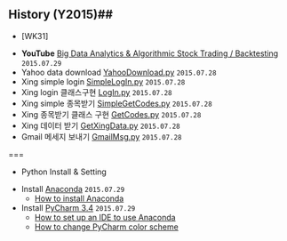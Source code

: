 ## History (Y2015)##

+ [WK31]
 - **YouTube** [Big Data Analytics & Algorithmic Stock Trading / Backtesting](https://goo.gl/Ei4NY0) `2015.07.29`
 - Yahoo data download [YahooDownload.py](https://github.com/3WiseMen/python/blob/master/1.YahooDownload/YahooDownload.py)  `2015.07.28`
 - Xing simple login [SimpleLogIn.py](https://github.com/3WiseMen/python/blob/master/2.SimpleLogIn/SimpleLogIn.py) `2015.07.28`
 - Xing login 클래스구현 [LogIn.py](https://github.com/3WiseMen/python/blob/master/3.LogIn/LogIn.py) `2015.07.28`
 - Xing simple 종목받기 [SimpleGetCodes.py](https://github.com/3WiseMen/python/blob/master/4.SimpleGetCodes/SimpleGetCodes.py) `2015.07.28`
 - Xing 종목받기 클래스 구현 [GetCodes.py](https://github.com/3WiseMen/python/blob/master/5.GetCodes/GetCodes.py) `2015.07.28`
 - Xing 데이터 받기 [GetXingData.py](https://github.com/3WiseMen/python/blob/master/6.GetXingData/GetXingData.py) `2015.07.28`
 - Gmail 메세지 보내기 [GmailMsg.py](https://github.com/3WiseMen/python/blob/master/GmailMsg/GmailMsg.py) `2015.07.28`

===
+ Python Install & Setting 
 - Install [Anaconda](http://continuum.io/downloads) `2015.07.29`
 	- [How to install Anaconda](http://docs.continuum.io/anaconda/install)
 - Install [PyCharm 3.4](https://www.jetbrains.com/pycharm/) `2015.07.29`
 	- [How to set up an IDE to use Anaconda](http://docs.continuum.io/anaconda/ide_integration)
 	- [How to change PyCharm color scheme](http://www.ideacolorthemes.org/themes/?order=downloads&filter=sublime)
